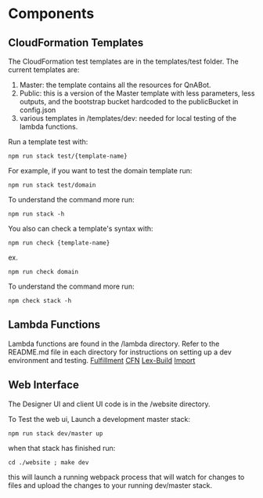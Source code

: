 # Components

## CloudFormation Templates

The CloudFormation test templates are in the templates/test folder. The current templates are:

1. Master: the template contains all the resources for QnABot.
2. Public: this is a version of the Master template with less parameters, less outputs, and the bootstrap bucket hardcoded to the publicBucket in config.json
3. various templates in /templates/dev: needed for local testing of the lambda functions.

Run a template test with:

```shell
npm run stack test/{template-name}
```

For example, if you want to test the domain template run:

```shell
npm run stack test/domain
```

To understand the command more run:

```shell
npm run stack -h
```

You also can check a template's syntax with:

```shell
npm run check {template-name}
```

ex.

```shell
npm run check domain
```

To understand the command more run:

```shell
npm check stack -h
```

## Lambda Functions

Lambda functions are found in the /lambda directory. Refer to the README.md file in each directory for instructions on setting up a dev environment and testing.
[Fulfillment](lambda/fulfillment/README.md)
[CFN](lambda/handler/README.md)
[Lex-Build](lambda/lex-build/README.md)
[Import](lambda/import/README.md)

## Web Interface

The Designer UI and client UI code is in the /website directory.

To Test the web ui, Launch a development master stack:

```shell
npm run stack dev/master up
```

when that stack has finished run:

```shell
cd ./website ; make dev
```

this will launch a running webpack process that will watch for changes to files and upload the changes to your running dev/master stack.

